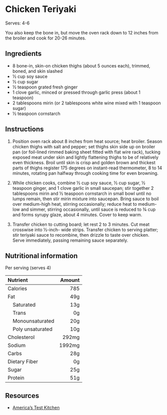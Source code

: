 # Chicken Teriyaki

Serves: 4-6

You also keep the bone in, but move the oven rack down to 12 inches from the broiler and cook for  20-26 minutes.

## Ingredients

* 8 bone-in, skin-on chicken thighs (about 5 ounces each), trimmed, boned, and skin slashed
* ½ cup soy sauce
* ½ cup sugar
* ½ teaspoon grated fresh ginger
* 1 clove garlic, minced or pressed through garlic press (about 1 teaspoon)
* 2 tablespoons mirin (or 2 tablespoons white wine mixed with 1 teaspoon sugar)
* ½ teaspoon cornstarch

## Instructions

1. Position oven rack about 8 inches from heat source; heat broiler. Season chicken thighs with salt and pepper; set thighs skin side up on broiler pan (or foil-lined rimmed baking sheet fitted with flat wire rack), tucking exposed meat under skin and lightly flattening thighs to be of relatively even thickness. Broil until skin is crisp and golden brown and thickest parts of thighs register 175 degrees on instant-read thermometer, 8 to 14 minutes, rotating pan halfway through cooking time for even browning.

2. While chicken cooks, combine ½ cup soy sauce, ½ cup sugar, ½ teaspoon ginger, and 1 clove garlic in small saucepan; stir together 2 tablespoons mirin and ½ teaspoon cornstarch in small bowl until no lumps remain, then stir mirin mixture into saucepan. Bring sauce to boil over medium-high heat, stirring occasionally; reduce heat to medium-low and simmer, stirring occasionally, until sauce is reduced to ¾ cup and forms syrupy glaze, about 4 minutes. Cover to keep warm.

3. Transfer chicken to cutting board; let rest 2 to 3 minutes. Cut meat crosswise into ½-inch- wide strips. Transfer chicken to serving platter; stir teriyaki sauce to recombine, then drizzle to taste over chicken. Serve immediately, passing remaining sauce separately.

## Nutritional information

Per serving (serves 4)

Nutrient               | Amount
:--------------------- | -----:
Calories               | 785
Fat                    | 49g
&emsp;Saturated        | 13g
&emsp;Trans            | 0g
&emsp;Monounsaturated  | 20g
&emsp;Poly unsaturated | 10g
Cholesterol            | 292mg
Sodium                 | 1992mg
Carbs                  | 28g
Dietary Fiber          | 0g
Sugar                  | 25g
Protein                | 51g

## Resources

* [America’s Test Kitchen](https://www.americastestkitchen.com/recipes/1767-chicken-teriyaki)
